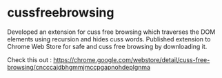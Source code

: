 # cussfreebrowsing

Developed an extension for cuss free browsing which traverses the DOM elements using recursion and hides cuss words.
Published extension to Chrome Web Store for safe and cuss free browsing by downloading it.

Check this out : https://chrome.google.com/webstore/detail/cuss-free-browsing/cncccajdbhgmmjmccpgapnohdeplgnma
